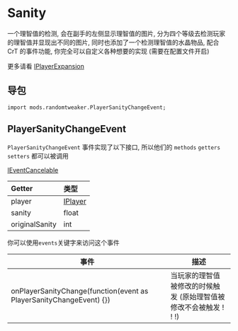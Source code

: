 # Sanity

一个理智值的检测, 会在副手的左侧显示理智值的图片, 分为四个等级去检测玩家的理智值并显现出不同的图片, 同时也添加了一个检测理智值的水晶物品, 配合 CrT 的事件功能,
你完全可以自定义各种想要的实现 (需要在配置文件开启)

更多请看 [IPlayerExpansion](https://github.com/ikexing-cn/RandomTweaker/blob/1.12/wiki/zh_cn/IPlayerExpansion.md)

## 导包

```zenscript
import mods.randomtweaker.PlayerSanityChangeEvent;
```

## PlayerSanityChangeEvent

`PlayerSanityChangeEvent` 事件实现了以下接口, 所以他们的 `methods` `getters` `setters` 都可以被调用

[IEventCancelable](https://docs.blamejared.com/1.12/en/Vanilla/Events/Events/IEventCancelable/)

| Getter  | 类型    |
| :------------- | :------ |
| player         | [IPlayer](https://docs.blamejared.com/1.12/en/Vanilla/Players/IPlayer/) |
| sanity         | float   |
| originalSanity | int     |

你可以使用`events`关键字来访问这个事件

| 事件                                                         | 描述                                                         |
| ------------------------------------------------------------ | ------------------------------------------------------------ |
| onPlayerSanityChange(function(event as PlayerSanityChangeEvent) {}) | 当玩家的理智值被修改的时候触发 (原始理智值被修改不会被触发 ! ! !) |

